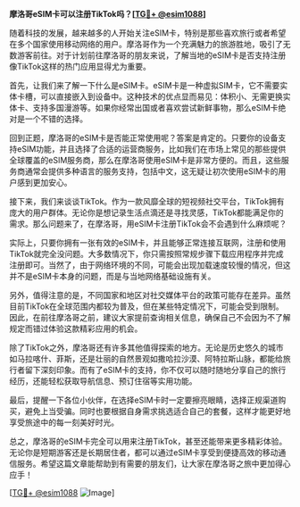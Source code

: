 **摩洛哥eSIM卡可以注册TikTok吗？[[TG💪+ @esim1088](https://t.me/s/esim1088)]**

随着科技的发展，越来越多的人开始关注eSIM卡，特别是那些喜欢旅行或者希望在多个国家使用移动网络的用户。摩洛哥作为一个充满魅力的旅游胜地，吸引了无数游客前往。对于计划前往摩洛哥的朋友来说，了解当地的eSIM卡是否支持注册像TikTok这样的热门应用显得尤为重要。

首先，让我们来了解一下什么是eSIM卡。eSIM卡是一种虚拟SIM卡，它不需要实体卡槽，可以直接嵌入到设备中。这种技术的优点显而易见：体积小、无需更换实体卡、支持多国漫游等。如果你经常出国或者喜欢尝试新鲜事物，那么eSIM卡绝对是一个不错的选择。

回到正题，摩洛哥的eSIM卡是否能正常使用呢？答案是肯定的。只要你的设备支持eSIM功能，并且选择了合适的运营商服务，比如我们在市场上常见的那些提供全球覆盖的eSIM服务商，那么在摩洛哥使用eSIM卡是非常方便的。而且，这些服务商通常会提供多种语言的服务支持，包括中文，这无疑让初次使用eSIM卡的用户感到更加安心。

接下来，我们来谈谈TikTok。作为一款风靡全球的短视频社交平台，TikTok拥有庞大的用户群体。无论你是想记录生活点滴还是寻找灵感，TikTok都能满足你的需求。那么问题来了，在摩洛哥，用eSIM卡注册TikTok会不会遇到什么麻烦呢？

实际上，只要你拥有一张有效的eSIM卡，并且能够正常连接互联网，注册和使用TikTok就完全没问题。大多数情况下，你只需按照常规步骤下载应用程序并完成注册即可。当然了，由于网络环境的不同，可能会出现加载速度较慢的情况，但这并不是eSIM卡本身的问题，而是与当地网络基础设施有关。

另外，值得注意的是，不同国家和地区对社交媒体平台的政策可能存在差异。虽然目前TikTok在全球范围内都较为普及，但在某些特定情况下，可能会受到限制。因此，在前往摩洛哥之前，建议大家提前查询相关信息，确保自己不会因为不了解规定而错过体验这款精彩应用的机会。

除了TikTok之外，摩洛哥还有许多其他值得探索的地方。无论是历史悠久的城市如马拉喀什、菲斯，还是壮丽的自然景观如撒哈拉沙漠、阿特拉斯山脉，都能给旅行者留下深刻印象。而有了eSIM卡的支持，你不仅可以随时随地分享自己的旅行经历，还能轻松获取导航信息、预订住宿等实用功能。

最后，提醒一下各位小伙伴，在选择eSIM卡时一定要擦亮眼睛，选择正规渠道购买，避免上当受骗。同时也要根据自身需求挑选适合自己的套餐，这样才能更好地享受旅途中的每一刻美好时光。

总之，摩洛哥的eSIM卡完全可以用来注册TikTok，甚至还能带来更多精彩体验。无论你是短期游客还是长期居住者，都可以通过eSIM卡享受到便捷高效的移动通信服务。希望这篇文章能帮助到有需要的朋友们，让大家在摩洛哥之旅中更加得心应手！

[[TG💪+ @esim1088](https://t.me/s/esim1088) ![Image](https://i.postimg.cc/4NQfJmqS/Snipaste-2025-05-13-00-14-12.png)]
